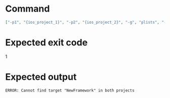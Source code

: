 # Command
```json
["-p1", "{ios_project_1}", "-p2", "{ios_project_2}", "-g", "plists", "-t", "NewFramework", "-f", "console", "-v"]
```

# Expected exit code
1

# Expected output
```
ERROR: Cannot find target "NewFramework" in both projects

```

